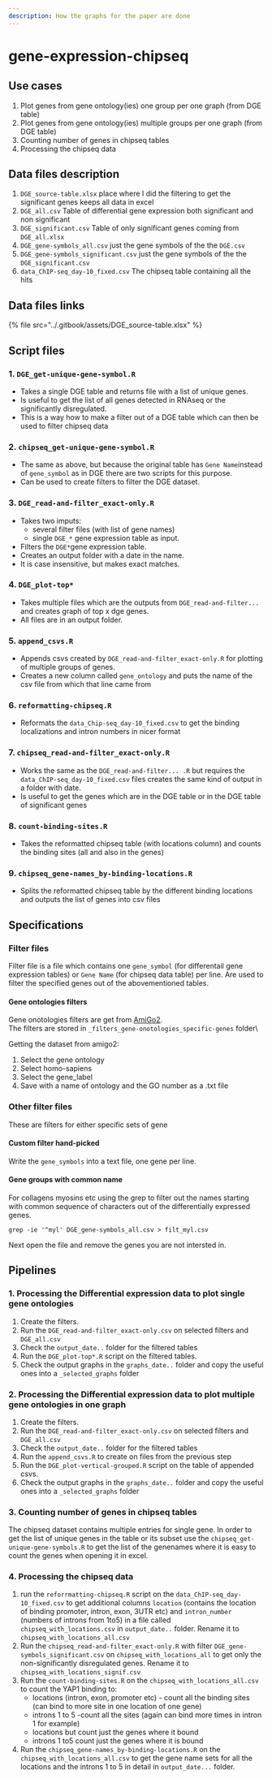 ```yaml
---
description: How the graphs for the paper are done
---
```


# gene-expression-chipseq

## Use cases

1. Plot genes from gene ontology(ies) one group per one graph (from DGE table)
2. Plot genes from gene ontology(ies) multiple groups per one graph (from DGE table)
3. Counting number of genes in chipseq tables
4. Processing the chipseq data

## Data files description

1. `DGE_source-table.xlsx` place where I did the filtering to get the significant genes keeps all data in excel
2. `DGE_all.csv` Table of differential gene expression both significant and non significant&#x20;
3. `DGE_significant.csv` Table of only significant genes coming from `DGE_all.xlsx`
4. `DGE_gene-symbols_all.csv` just the gene symbols of the the `DGE.csv`
5. `DGE_gene-symbols_significant.csv` just the gene symbols of the the `DGE_significant.csv`
6. `data_ChIP-seq_day-10_fixed.csv` The chipseq table containing all the hits

## Data files links



{% file src="../.gitbook/assets/DGE_source-table.xlsx" %}

## Script files

### 1. `DGE_get-unique-gene-symbol.R`

* Takes a single DGE table and returns file with a list of unique genes.
* Is useful to get the list of all genes detected in RNAseq or the significantly disregulated.
* This is a way how to make a filter out of a DGE table which can then be used to filter chipseq data

### 2. `chipseq_get-unique-gene-symbol.R`

* The same as above, but because the original table has `Gene Name`instead of `gene_symbol` as in DGE there are two scripts for this purpose.
* Can be used to create filters to filter the DGE dataset.

### 3. `DGE_read-and-filter_exact-only.R`

* Takes two imputs:
  * several filter files (with list of gene names)
  * single `DGE_*` gene expression table as input.
* Filters the `DGE*`gene expression table.
* Creates an output folder with a date in the name.
* It is case insensitive, but makes exact matches.

### 4. `DGE_plot-top*`

* Takes multiple files which are the outputs from `DGE_read-and-filter...` and creates graph of top x dge genes.
* All files are in an output folder.

### 5. `append_csvs.R`

* Appends csvs created by `DGE_read-and-filter_exact-only.R` for plotting of multiple groups of genes.
* Creates a new column called `gene_ontology` and puts the name of the csv file from which that line came from

### 6. `reformatting-chipseq.R`

* Reformats the `data_Chip-seq_day-10_fixed.csv` to get the binding localizations and intron numbers in nicer format

### 7. `chipseq_read-and-filter_exact-only.R`

* Works the same as the `DGE_read-and-filter... .R` but requires the `data_ChIP-seq_day-10_fixed.csv` files creates the same kind of output in a folder with date.
* Is useful to get the genes which are in the DGE table or in the DGE table of significant genes

### 8. `count-binding-sites.R`

* Takes the reformatted chipseq table (with locations column) and counts the binding sites (all and also in the genes)

### 9. `chipseq_gene-names_by-binding-locations.R`

* Splits the reformatted chipseq table by the different binding locations and outputs the list of genes into csv files

## Specifications

### Filter files

Filter file is a file which contains one `gene_symbol` (for differentail gene expression tables) or `Gene Name` (for chipseq data table) per line. Are used to filter the specified genes out of the abovementioned tables.

#### Gene ontologies filters

Gene onotologies filters are get from [AmiGo2](https://amigo.geneontology.org/amigo).\
The filters are stored in `_filters_gene-onotologies_specific-genes` folder\\

Getting the dataset from amigo2:

1. Select the gene ontology
2. Select homo-sapiens&#x20;
3. Select the gene\_label&#x20;
4. Save with a name of ontology and the GO number as a .txt file

### Other filter files

These are filters for either specific sets of gene

#### Custom filter hand-picked

Write the `gene_symbols` into a text file, one gene per line.

#### Gene groups with common name

For collagens myosins etc using the grep to filter out the names starting with common sequence of characters out of the differentially expressed genes.

`grep -ie '^myl' DGE_gene-symbols_all.csv > filt_myl.csv`

Next open the file and remove the genes you are not intersted in.

## Pipelines

### 1. Processing the Differential expression data to plot single gene ontologies

1. Create the filters.
2. Run the `DGE_read-and-filter_exact-only.csv` on selected filters and `DGE_all.csv`
3. Check the `output_date..` folder for the filtered tables
4. Run the `DGE_plot-top*.R` script on the filtered tables.
5. Check the output graphs in the `graphs_date..` folder and copy the useful ones into a `_selected_graphs` folder

### 2. Processing the Differential expression data to plot multiple gene ontologies in one graph

1. Create the filters.
2. Run the `DGE_read-and-filter_exact-only.csv` on selected filters and `DGE_all.csv`
3. Check the `output_date..` folder for the filtered tables
4. Run the `append_csvs.R` to create on files from the previous step
5. Run the `DGE_plot-vertical-grouped.R` script on the table of appended csvs.
6. Check the output graphs in the `graphs_date..` folder and copy the useful ones into a `_selected_graphs` folder

### 3. Counting number of genes in chipseq tables

The chipseq dataset contains multiple entries for single gene. In order to get the list of unique genes in the table or its subset use the `chipseq_get-unique-gene-symbols.R` to get the list of the genenames where it is easy to count the genes when opening it in excel.

### 4. Processing the chipseq data

1. run the `reforrmatting-chipseq.R` script on the `data_ChIP-seq_day-10_fixed.csv` to get additional columns `location` (contains the location of binding promoter, intron, exon, 3UTR etc) and `intron_number` (numbers of introns from 1to5) in a file called `chipseq_with_locations.csv` in `output_date..` folder. Rename it to `chipseq_with_locations_all.csv`
2. Run the `chipseq_read-and-filter_exact-only.R` with filter `DGE_gene-symbols_significant.csv` on `chipseq_with_locations_all` to get only the non-significantly disregulated genes. Rename it to `chipseq_with_locations_signif.csv`
3. Run the `count-binding-sites.R` on the `chipseq_with_locations_all.csv` to count the YAP1 binding to:
   * locations (intron, exon, promoter etc) - count all the binding sites (can bind to more site in one location of one gene)
   * introns 1 to 5 -count all the sites (again can bind more times in intron 1 for example)
   * locations but count just the genes where it bound
   * introns 1 to5 count just the genes where it is bound
4. Run the `chipseq_gene-names_by-binding-locations.R` on the `chipseq_with_locations_all.csv` to get the gene name sets for all the locations and the introns 1 to 5 in detail in `output_date...` folder.
